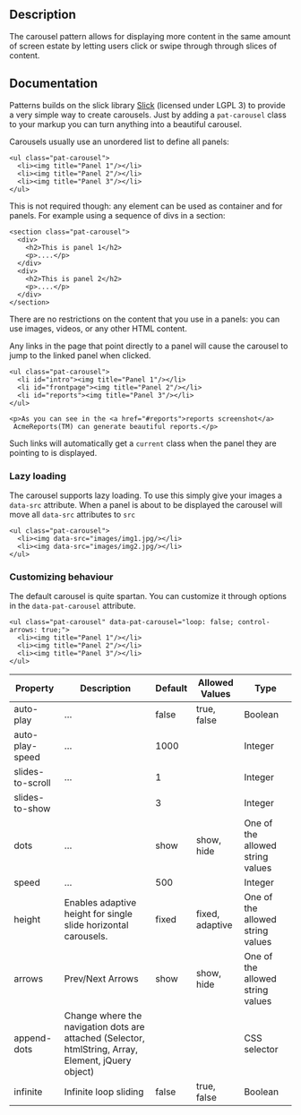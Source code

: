 ## Description

The carousel pattern allows for displaying more content in the same amount of screen estate by letting users click or swipe through through slices of content.

## Documentation

Patterns builds on the slick library
[Slick](http://kenwheeler.github.io/slick/)
(licensed under LGPL 3) to provide a very simple way to create
carousels. Just by adding a `pat-carousel` class to your markup you can
turn anything into a beautiful carousel.

Carousels usually use an unordered list to define all panels:

    <ul class="pat-carousel">
      <li><img title="Panel 1"/></li>
      <li><img title="Panel 2"/></li>
      <li><img title="Panel 3"/></li>
    </ul>

This is not required though: any element can be used as container and
for panels. For example using a sequence of divs in a section:

    <section class="pat-carousel">
      <div>
        <h2>This is panel 1</h2>
        <p>....</p>
      </div>
      <div>
        <h2>This is panel 2</h2>
        <p>....</p>
      </div>
    </section>

There are no restrictions on the content that you use in a panels: you
can use images, videos, or any other HTML content.

Any links in the page that point directly to a panel will cause the
carousel to jump to the linked panel when clicked.

    <ul class="pat-carousel">
      <li id="intro"><img title="Panel 1"/></li>
      <li id="frontpage"><img title="Panel 2"/></li>
      <li id="reports"><img title="Panel 3"/></li>
    </ul>

    <p>As you can see in the <a href="#reports">reports screenshot</a>
     AcmeReports(TM) can generate beautiful reports.</p>

Such links will automatically get a `current` class when the panel they
are pointing to is displayed.

### Lazy loading

The carousel supports lazy loading. To use this simply give your images
a `data-src` attribute. When a panel is about to be displayed the
carousel will move all `data-src` attributes to `src`

    <ul class="pat-carousel">
      <li><img data-src="images/img1.jpg/></li>
      <li><img data-src="images/img2.jpg/></li>
    </ul>

### Customizing behaviour

The default carousel is quite spartan. You can customize it through
options in the `data-pat-carousel` attribute.

    <ul class="pat-carousel" data-pat-carousel="loop: false; control-arrows: true;">
      <li><img title="Panel 1"/></li>
      <li><img title="Panel 2"/></li>
      <li><img title="Panel 3"/></li>
    </ul>



| Property         | Description                              | Default | Allowed Values  | Type                             |
| ---------------- | ---------------------------------------- | ------- | --------------- | -------------------------------- |
| auto-play        | …                                        | false   | true, false     | Boolean                          |
| auto-play-speed  | …                                        | 1000    |                 | Integer                          |
| slides-to-scroll | …                                        | 1       |                 | Integer                          |
| slides-to-show   |                                          | 3       |                 | Integer                          |
| dots             | …                                        | show    | show, hide      | One of the allowed string values |
| speed            | …                                        | 500     |                 | Integer                          |
| height           | Enables adaptive height for single slide horizontal carousels. | fixed   | fixed, adaptive | One of the allowed string values |
| arrows           | Prev/Next Arrows                         | show    | show, hide      | One of the allowed string values |
| append-dots      | Change where the navigation dots are attached (Selector, htmlString, Array, Element, jQuery object) |         |                 | CSS selector                     |
| infinite         | Infinite loop sliding                    | false   | true, false     | Boolean                          |
